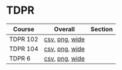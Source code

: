 # TDPR

| Course | Overall | Section |
| ------ | ------- | ------- |
| TDPR 102 | [csv](https://github.com/UCSD-Historical-Enrollment-Data/2023Fall/blob/main/overall/TDPR%20102.csv), [png](https://raw.githubusercontent.com/UCSD-Historical-Enrollment-Data/2023Fall/main/plot_overall/TDPR%20102.png), [wide](https://raw.githubusercontent.com/UCSD-Historical-Enrollment-Data/2023Fall/main/plot_overall_wide/TDPR%20102.png) |  |
| TDPR 104 | [csv](https://github.com/UCSD-Historical-Enrollment-Data/2023Fall/blob/main/overall/TDPR%20104.csv), [png](https://raw.githubusercontent.com/UCSD-Historical-Enrollment-Data/2023Fall/main/plot_overall/TDPR%20104.png), [wide](https://raw.githubusercontent.com/UCSD-Historical-Enrollment-Data/2023Fall/main/plot_overall_wide/TDPR%20104.png) |  |
| TDPR 6 | [csv](https://github.com/UCSD-Historical-Enrollment-Data/2023Fall/blob/main/overall/TDPR%206.csv), [png](https://raw.githubusercontent.com/UCSD-Historical-Enrollment-Data/2023Fall/main/plot_overall/TDPR%206.png), [wide](https://raw.githubusercontent.com/UCSD-Historical-Enrollment-Data/2023Fall/main/plot_overall_wide/TDPR%206.png) |  |
